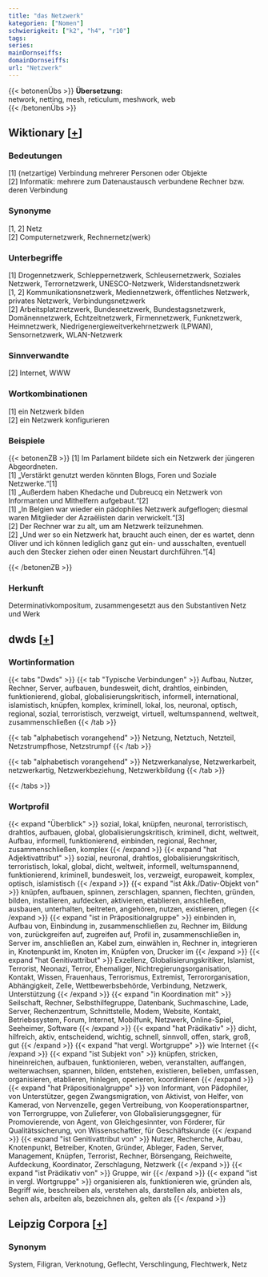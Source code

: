 ```yaml
---
title: "das Netzwerk"
kategorien: ["Nomen"]
schwierigkeit: ["k2", "h4", "r10"]
tags:
series:
mainDornseiffs:
domainDornseiffs:
url: "Netzwerk"
---
```


{{< betonenÜbs >}}
**Übersetzung:**  
network, netting, mesh, reticulum, meshwork, web  
{{< /betonenÜbs >}}

## Wiktionary [[+](https://de.wiktionary.org/wiki/Netzwerk)]

### Bedeutungen
[1] (netzartige) Verbindung mehrerer Personen oder Objekte  
[2] Informatik: mehrere zum Datenaustausch verbundene Rechner bzw. deren Verbindung  

### Synonyme
[1, 2] Netz  
[2] Computernetzwerk, Rechnernetz(werk)  

### Unterbegriffe
[1] Drogennetzwerk, Schleppernetzwerk, Schleusernetzwerk, Soziales Netzwerk, Terrornetzwerk, UNESCO-Netzwerk, Widerstandsnetzwerk  
[1, 2] Kommunikationsnetzwerk, Mediennetzwerk, öffentliches Netzwerk, privates Netzwerk, Verbindungsnetzwerk  
[2] Arbeitsplatznetzwerk, Bundesnetzwerk, Bundestagsnetzwerk, Domänennetzwerk, Echtzeitnetzwerk, Firmennetzwerk, Funknetzwerk, Heimnetzwerk, Niedrigenergieweitverkehrnetzwerk (LPWAN), Sensornetzwerk, WLAN-Netzwerk  

### Sinnverwandte
[2] Internet, WWW  

### Wortkombinationen
[1] ein Netzwerk bilden  
[2] ein Netzwerk konfigurieren  

### Beispiele
{{< betonenZB >}}
[1] Im Parlament bildete sich ein Netzwerk der jüngeren Abgeordneten.  
[1] „Verstärkt genutzt werden könnten Blogs, Foren und Soziale Netzwerke.“[1]  
[1] „Außerdem haben Khedache und Dubreucq ein Netzwerk von Informanten und Mithelfern aufgebaut.“[2]  
[1] „In Belgien war wieder ein pädophiles Netzwerk aufgeflogen; diesmal waren Mitglieder der Azraëlisten darin verwickelt.“[3]  
[2] Der Rechner war zu alt, um am Netzwerk teilzunehmen.  
[2] „Und wer so ein Netzwerk hat, braucht auch einen, der es wartet, denn Oliver und ich können lediglich ganz gut ein- und ausschalten, eventuell auch den Stecker ziehen oder einen Neustart durchführen.“[4]  

{{< /betonenZB >}}
### Herkunft
Determinativkompositum, zusammengesetzt aus den Substantiven Netz und Werk  



## dwds [[+](https://www.dwds.de/wb/Netzwerk)]

### Wortinformation
{{< tabs "Dwds" >}}
{{< tab "Typische Verbindungen" >}}
Aufbau, Nutzer, Rechner, Server, aufbauen, bundesweit, dicht, drahtlos, einbinden, funktionierend, global, globalisierungskritisch, informell, international, islamistisch, knüpfen, komplex, kriminell, lokal, los, neuronal, optisch, regional, sozial, terroristisch, verzweigt, virtuell, weltumspannend, weltweit, zusammenschließen
{{< /tab >}}

{{< tab "alphabetisch vorangehend" >}}
Netzung, Netztuch, Netzteil, Netzstrumpfhose, Netzstrumpf
{{< /tab >}}

{{< tab "alphabetisch vorangehend" >}}
Netzwerkanalyse, Netzwerkarbeit, netzwerkartig, Netzwerkbeziehung, Netzwerkbildung
{{< /tab >}}

{{< /tabs >}}

### Wortprofil
{{< expand "Überblick" >}} sozial, lokal, knüpfen, neuronal, terroristisch, drahtlos, aufbauen, global, globalisierungskritisch, kriminell, dicht, weltweit, Aufbau, informell, funktionierend, einbinden, regional, Rechner, zusammenschließen, komplex {{< /expand >}}
{{< expand "hat Adjektivattribut" >}} sozial, neuronal, drahtlos, globalisierungskritisch, terroristisch, lokal, global, dicht, weltweit, informell, weltumspannend, funktionierend, kriminell, bundesweit, los, verzweigt, europaweit, komplex, optisch, islamistisch {{< /expand >}}
{{< expand "ist Akk./Dativ-Objekt von" >}} knüpfen, aufbauen, spinnen, zerschlagen, spannen, flechten, gründen, bilden, installieren, aufdecken, aktivieren, etablieren, anschließen, ausbauen, unterhalten, beitreten, angehören, nutzen, existieren, pflegen {{< /expand >}}
{{< expand "ist in Präpositionalgruppe" >}} einbinden in, Aufbau von, Einbindung in, zusammenschließen zu, Rechner im, Bildung von, zurückgreifen auf, zugreifen auf, Profil in, zusammenschließen in, Server im, anschließen an, Kabel zum, einwählen in, Rechner in, integrieren in, Knotenpunkt im, Knoten im, Knüpfen von, Drucker im {{< /expand >}}
{{< expand "hat Genitivattribut" >}} Exzellenz, Globalisierungskritiker, Islamist, Terrorist, Neonazi, Terror, Ehemaliger, Nichtregierungsorganisation, Kontakt, Wissen, Frauenhaus, Terrorismus, Extremist, Terrororganisation, Abhängigkeit, Zelle, Wettbewerbsbehörde, Verbindung, Netzwerk, Unterstützung {{< /expand >}}
{{< expand "in Koordination mit" >}} Seilschaft, Rechner, Selbsthilfegruppe, Datenbank, Suchmaschine, Lade, Server, Rechenzentrum, Schnittstelle, Modem, Website, Kontakt, Betriebssystem, Forum, Internet, Mobilfunk, Netzwerk, Online-Spiel, Seeheimer, Software {{< /expand >}}
{{< expand "hat Prädikativ" >}} dicht, hilfreich, aktiv, entscheidend, wichtig, schnell, sinnvoll, offen, stark, groß, gut {{< /expand >}}
{{< expand "hat vergl. Wortgruppe" >}} wie Internet {{< /expand >}}
{{< expand "ist Subjekt von" >}} knüpfen, stricken, hineinreichen, aufbauen, funktionieren, weben, veranstalten, auffangen, weiterwachsen, spannen, bilden, entstehen, existieren, belieben, umfassen, organisieren, etablieren, hinlegen, operieren, koordinieren {{< /expand >}}
{{< expand "hat Präpositionalgruppe" >}} von Informant, von Pädophiler, von Unterstützer, gegen Zwangsmigration, von Aktivist, von Helfer, von Kamerad, von Nervenzelle, gegen Vertreibung, von Kooperationspartner, von Terrorgruppe, von Zulieferer, von Globalisierungsgegner, für Promovierende, von Agent, von Gleichgesinnter, von Förderer, für Qualitätssicherung, von Wissenschaftler, für Geschäftskunde {{< /expand >}}
{{< expand "ist Genitivattribut von" >}} Nutzer, Recherche, Aufbau, Knotenpunkt, Betreiber, Knoten, Gründer, Ableger, Faden, Server, Management, Knüpfen, Terrorist, Rechner, Börsengang, Reichweite, Aufdeckung, Koordinator, Zerschlagung, Netzwerk {{< /expand >}}
{{< expand "ist Prädikativ von" >}} Gruppe, wir {{< /expand >}}
{{< expand "ist in vergl. Wortgruppe" >}} organisieren als, funktionieren wie, gründen als, Begriff wie, beschreiben als, verstehen als, darstellen als, anbieten als, sehen als, arbeiten als, bezeichnen als, gelten als {{< /expand >}}

## Leipzig Corpora [[+](https://corpora.uni-leipzig.de/en/res?word=Netzwerk&corpusId=deu_newscrawl-public_2018)]


### Synonym
System, Filigran, Verknotung, Geflecht, Verschlingung, Flechtwerk, Netz

